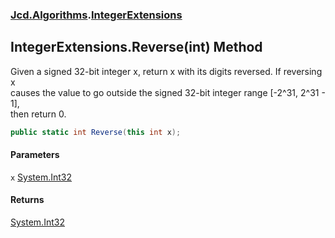 ### [Jcd.Algorithms](Jcd_Algorithms.md 'Jcd.Algorithms').[IntegerExtensions](Jcd_Algorithms_IntegerExtensions.md 'Jcd.Algorithms.IntegerExtensions')
## IntegerExtensions.Reverse(int) Method
Given a signed 32-bit integer x, return x with its digits reversed. If reversing x  
causes the value to go outside the signed 32-bit integer range [-2^31, 2^31 - 1],  
then return 0.  
```csharp
public static int Reverse(this int x);
```
#### Parameters
<a name='Jcd_Algorithms_IntegerExtensions_Reverse(int)_x'></a>
`x` [System.Int32](https://docs.microsoft.com/en-us/dotnet/api/System.Int32 'System.Int32')  
  
#### Returns
[System.Int32](https://docs.microsoft.com/en-us/dotnet/api/System.Int32 'System.Int32')  
